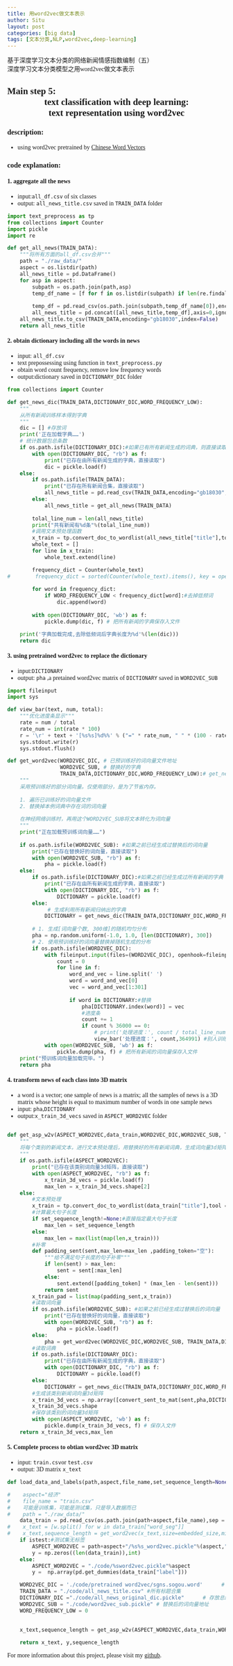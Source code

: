 ```yaml
---
title: 用word2vec做文本表示
author: Situ
layout: post
categories: [big data]
tags: [文本分类,NLP,word2vec,deep-learning]
---
```


<font face="仿宋" >基于深度学习文本分类的网络新闻情感指数编制（五）<br>深度学习文本分类模型之用word2vec做文本表示</font>
<style>
    body {font-family: "华文中宋"}
</style>

## Main step 5:<center>text classification with deep learning:<br>text representation using word2vec</center>
### description:
-  using word2vec pretrained by [Chinese Word Vectors](https://github.com/Embedding/Chinese-Word-Vectors)

### code explanation:
#### 1. aggregate all the news
- input:```all_df.csv``` of six classes
- output: ```all_news_title.csv``` saved in ```TRAIN_DATA``` folder

```python
import text_preprocess as tp
from collections import Counter
import pickle
import re

def get_all_news(TRAIN_DATA):
    """将所有方面的all_df.csv合并"""
    path = "./raw_data/"
    aspect = os.listdir(path)
    all_news_title = pd.DataFrame()
    for asp in aspect:
        subpath = os.path.join(path,asp)
        temp_df_name = [f for f in os.listdir(subpath) if len(re.findall(r"all_df.csv",f))>0]
        
        temp_df = pd.read_csv(os.path.join(subpath,temp_df_name[0]),encoding="gb18030",engine =  "python")
        all_news_title = pd.concat([all_news_title,temp_df],axis=0,ignore_index=True)
    all_news_title.to_csv(TRAIN_DATA,encoding="gb18030",index=False)    
    return all_news_title
```
#### 2. obtain dictionary including all the words in news
- input:  ```all_df.csv```
- text prepossessing using function in ```text_preprocess.py```
- obtain word count frequency, remove low frequency words
- output:dictionary saved in ```DICTIONARY_DIC``` folder

```python
from collections import Counter

def get_news_dic(TRAIN_DATA,DICTIONARY_DIC,WORD_FREQUENCY_LOW):
    """
    从所有新闻训练样本得到字典
    """
    dic = [] #存放词
    print('正在加载字典……')
    # 统计数据包总条数
    if os.path.isfile(DICTIONARY_DIC):#如果已有所有新闻生成的词典，则直接读取
        with open(DICTIONARY_DIC, "rb") as f:
            print("已存在由所有新闻生成的字典，直接读取")
            dic = pickle.load(f) 
    else:
        if os.path.isfile(TRAIN_DATA):
            print("已存在所有新闻合集，直接读取")
            all_news_title = pd.read_csv(TRAIN_DATA,encoding="gb18030",engine="python")
        else:
            all_news_title = get_all_news(TRAIN_DATA)
        
        tolal_line_num = len(all_news_title)
        print("共有新闻有%d条"%(tolal_line_num))
        #调用文本预处理函数
        x_train = tp.convert_doc_to_wordlist(all_news_title["title"],tool = "jieba",cut_all=False,mode ="accuracy")
        whole_text = []
        for line in x_train:
            whole_text.extend(line)

        frequency_dict = Counter(whole_text)    
#        frequency_dict = sorted(Counter(whole_text).items(), key = operator.itemgetter(1), reverse=True) #=True 降序排列
            
        for word in frequency_dict:
            if WORD_FREQUENCY_LOW < frequency_dict[word]:#去掉低频词
                dic.append(word)
        
        with open(DICTIONARY_DIC, 'wb') as f:
            pickle.dump(dic, f) # 把所有新闻的字典保存入文件

    print('字典加载完成,去除低频词后字典长度为%d'%(len(dic)))
    return dic
```

#### 3. using pretrained word2vec to replace the dictionary
- input:```DICTIONARY```
- output: ```pha``` ,a pretained word2vec matrix of ```DICTIONARY``` saved in ```WORD2VEC_SUB```

```python
import fileinput
import sys

def view_bar(text, num, total):
    """优化进度条显示"""
    rate = num / total
    rate_num = int(rate * 100)
    r = '\r' + text + '[%s%s]%d%%' % ("=" * rate_num, " " * (100 - rate_num), rate_num,)
    sys.stdout.write(r)
    sys.stdout.flush()

def get_word2vec(WORD2VEC_DIC, # 已预训练好的词向量文件地址
                 WORD2VEC_SUB, # 替换好的字典
                 TRAIN_DATA,DICTIONARY_DIC,WORD_FREQUENCY_LOW):# get_news_dic的变量
    """
    采用预训练好的部分词向量。仅使用部分，是为了节省内存。
    
    1. 遍历已训练好的词向量文件
    2. 替换掉本例词典中存在词的词向量
    
    在神经网络训练时，再用这个WORD2VEC_SUB将文本转化为词向量
    """
    print("正在加载预训练词向量……")
    
    if os.path.isfile(WORD2VEC_SUB): #如果之前已经生成过替换后的词向量
        print("已存在替换好的词向量，直接读取")
        with open(WORD2VEC_SUB, "rb") as f:
            pha = pickle.load(f)  
    else:
        if os.path.isfile(DICTIONARY_DIC):#如果之前已经生成过所有新闻的字典
            print("已存在由所有新闻生成的字典，直接读取")
            with open(DICTIONARY_DIC, "rb") as f:
                DICTIONARY = pickle.load(f)   
        else:
             # 生成利用所有新闻归纳出的字典
            DICTIONARY = get_news_dic(TRAIN_DATA,DICTIONARY_DIC,WORD_FREQUENCY_LOW)
        
        # 1. 生成[词向量个数, 300维]的随机均匀分布
        pha = np.random.uniform(-1.0, 1.0, [len(DICTIONARY), 300]) 
        # 2. 使用预训练好的词向量替换掉随机生成的分布
        if os.path.isfile(WORD2VEC_DIC):
            with fileinput.input(files=(WORD2VEC_DIC), openhook=fileinput.hook_encoded('UTF-8')) as f:
                count = 0
                for line in f:
                    word_and_vec = line.split(' ')
                    word = word_and_vec[0]
                    vec = word_and_vec[1:301]
                    
                    if word in DICTIONARY:#替换
                        pha[DICTIONARY.index(word)] = vec
                        #进度条
                        count += 1
                        if count % 36000 == 0:
                            # print('处理进度：', count / total_line_num * 100, '%')
                            view_bar('处理进度：', count,364991) #别人训练好的词向量有36万词 
            with open(WORD2VEC_SUB, 'wb') as f:
                pickle.dump(pha, f) # 把所有新闻的词向量保存入文件   
    print("预训练词向量加载完毕。")
    return pha
```
#### 4. transform news of each class into 3D matrix
- a word is a vector; one sample of news is a matrix; all the samples of news is a 3D matrix whose height is equal to maximum number of words in one sample news
- input: ```pha```,```DICTIONARY``` 
- output:```x_train_3d_vecs``` saved in ```ASPECT_WORD2VEC``` folder

```python

def get_asp_w2v(ASPECT_WORD2VEC,data_train,WORD2VEC_DIC,WORD2VEC_SUB, TRAIN_DATA,DICTIONARY_DIC,WORD_FREQUENCY_LOW,set_sequence_length):
    """
    将每个类别的新闻文本，进行文本预处理后，用替换好的所有新闻词典，生成词向量3d矩阵
    """
    if os.path.isfile(ASPECT_WORD2VEC):
        print("已存在该类别词向量3d矩阵，直接读取")
        with open(ASPECT_WORD2VEC, "rb") as f:
            x_train_3d_vecs = pickle.load(f)
            max_len = x_train_3d_vecs.shape[2]
    else:
        #文本预处理
        x_train = tp.convert_doc_to_wordlist(data_train["title"],tool = "jieba",cut_all=False,mode ="accuracy")
        #计算最大句子长度
        if set_sequence_length!=None:#直接指定最大句子长度
            max_len = set_sequence_length
        else:
            max_len = max(list(map(len,x_train)))
        #补零
        def padding_sent(sent,max_len=max_len ,padding_token="空"):
            """给不满足句子长度的句子补零"""
            if len(sent) > max_len:
                sent = sent[:max_len]
            else:
                sent.extend([padding_token] * (max_len - len(sent)))
            return sent
        x_train_pad = list(map(padding_sent,x_train))
        #读取词向量
        if os.path.isfile(WORD2VEC_SUB): #如果之前已经生成过替换后的词向量
            print("已存在替换好的词向量，直接读取")
            with open(WORD2VEC_SUB, "rb") as f:
                pha = pickle.load(f)
        else:
            pha = get_word2vec(WORD2VEC_DIC,WORD2VEC_SUB, TRAIN_DATA,DICTIONARY_DIC,WORD_FREQUENCY_LOW)
        #读取词典
        if os.path.isfile(DICTIONARY_DIC):
            print("已存在由所有新闻生成的字典，直接读取")
            with open(DICTIONARY_DIC, "rb") as f:
                DICTIONARY = pickle.load(f)
        else:
            DICTIONARY = get_news_dic(TRAIN_DATA,DICTIONARY_DIC,WORD_FREQUENCY_LOW) 
        #生成该类别新闻词向量3d矩阵
        x_train_3d_vecs = np.array([convert_sent_to_mat(sent,pha,DICTIONARY) for sent in x_train_pad])
        x_train_3d_vecs.shape
        #保存该类别的词向量3d矩阵
        with open(ASPECT_WORD2VEC, 'wb') as f:
            pickle.dump(x_train_3d_vecs, f) # 保存入文件       
    return x_train_3d_vecs,max_len
```

#### 5. Complete process to obtian word2vec 3D matrix
- input: ```train.csv```or ```test.csv``` 
- output: 3D matrix ```x_text```

```python
def load_data_and_labels(path,aspect,file_name,set_sequence_length=None,istest=False):

#    aspect="经济"  
#    file_name = "train.csv"
#    可能是训练集，可能是测试集，只是导入数据而已
#    path = "./raw_data/"
    data_train = pd.read_csv(os.path.join(path+aspect,file_name),sep = ",",encoding="gb18030",engine="python")
#    x_text = [w.split() for w in data_train["word_seg"]]
#    x_text,sequence_length = get_word2vec(x_text,size=embedded_size,min_count =min_count ,window = 5,method="padding",seq_dim=2)
    if istest:#测试集无标签
        ASPECT_WORD2VEC = path+aspect+"/%s%s_word2vec.pickle"%(aspect,"test")
        y = np.zeros((len(data_train)),int)
    else:
        ASPECT_WORD2VEC = "./code/%sword2vec.pickle"%aspect
        y =  np.array(pd.get_dummies(data_train["label"]))

    WORD2VEC_DIC = './code/pretrained word2vec/sgns.sogou.word'      # Chinese Word Vectors提供的预训练词向量
    TRAIN_DATA = "./code/all_news_title.csv" #所有标题合集
    DICTIONARY_DIC ="./code/all_news_original_dic.pickle"      # 存放总结出的字典，以节省时间
    WORD2VEC_SUB = "./code/word2vec_sub.pickle" # 替换后的词向量地址
    WORD_FREQUENCY_LOW = 0
    

    x_text,sequence_length = get_asp_w2v(ASPECT_WORD2VEC,data_train,WORD2VEC_DIC,WORD2VEC_SUB, TRAIN_DATA,DICTIONARY_DIC,WORD_FREQUENCY_LOW,set_sequence_length)
    
    return x_text, y,sequence_length
```
For more information about this project, please visit my [github](https://github.com/Snowing-ST/Construction-and-Application-of-Online-News-Sentiment-Index).